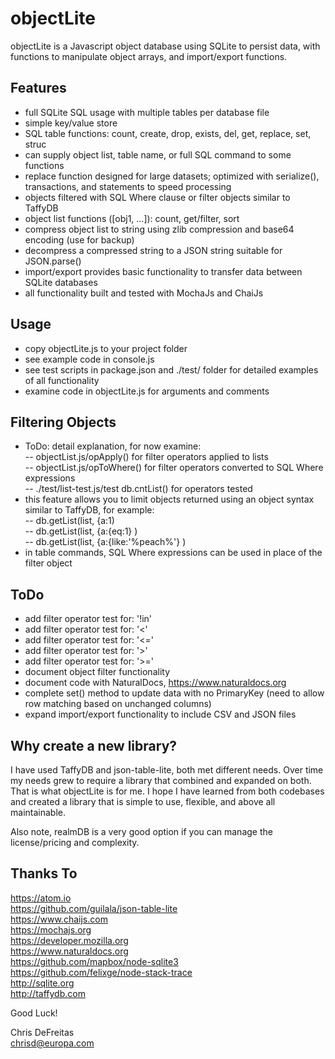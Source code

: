 # objectLite

objectLite is a Javascript object database using SQLite to persist data, with functions to manipulate object arrays, and import/export functions.


## Features
- full SQLite SQL usage with multiple tables per database file
- simple key/value store
- SQL table functions: count, create, drop, exists, del, get, replace, set, struc
- can supply object list, table name, or full SQL command to some functions
- replace function designed for large datasets; optimized with serialize(), transactions, and statements to speed processing
- objects filtered with SQL Where clause or filter objects similar to TaffyDB
- object list functions ([obj1, ...]): count, get/filter, sort
- compress object list to string using zlib compression and base64 encoding (use for backup)
- decompress a compressed string to a JSON string suitable for JSON.parse()
- import/export provides basic functionality to transfer data between SQLite databases
- all functionality built and tested with MochaJs and ChaiJs


## Usage
- copy objectLite.js to your project folder
- see example code in console.js
- see test scripts in package.json and ./test/ folder for detailed examples of all functionality
- examine code in objectLite.js for arguments and comments


## Filtering Objects
- ToDo: detail explanation, for now examine:  
		-- objectList.js/opApply() for filter operators applied to lists  
		-- objectList.js/opToWhere() for filter operators converted to SQL Where expressions  
		-- ./test/list-test.js/test db.cntList() for operators tested  
- this feature allows you to limit objects returned using an object syntax similar to TaffyDB, for example:  
 -- db.getList(list, {a:1)  
 -- db.getList(list, {a:{eq:1} )  
 -- db.getList(list, {a:{like:'%peach%'} )  
 - in table commands, SQL Where expressions can be used in place of the filter object


## ToDo
- add filter operator test for: '!in'
- add filter operator test for: '<'
- add filter operator test for: '<='
- add filter operator test for: '>'
- add filter operator test for: '>='
- document object filter functionality
- document code with NaturalDocs, https://www.naturaldocs.org
- complete set() method to update data with no PrimaryKey (need to allow row matching based on unchanged columns)
- expand import/export functionality to include CSV and JSON files

## Why create a new library?
I have used TaffyDB and json-table-lite, both met different needs.  Over time my needs grew to require a library that combined and expanded on both.  That is what objectLite is for me.  I hope I have learned from both codebases and created a library that is simple to use, flexible, and above all maintainable.

Also note, realmDB is a very good option if you can manage the license/pricing and complexity.


## Thanks To
https://atom.io  
https://github.com/guilala/json-table-lite  
https://www.chaijs.com  
https://mochajs.org  
https://developer.mozilla.org  
https://www.naturaldocs.org  
https://github.com/mapbox/node-sqlite3  
https://github.com/felixge/node-stack-trace  
http://sqlite.org  
http://taffydb.com  


Good Luck!

Chris DeFreitas  
chrisd@europa.com
